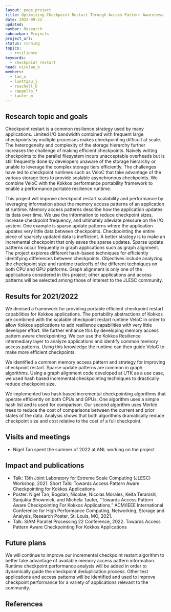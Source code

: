 ```yaml
---
layout: page_project
title: Optimizing Checkpoint Restart Through Access Pattern Awareness
date: 2022-09-22
updated:
navbar: Research
subnavbar: Projects
project_url:
status: running
topics: 
  - resilience
keywords:
  - checkpoint restart
head: nicolae_b
members: 
  - tan_n
  - luettgau_j
  - roachell_b
  - cappello_f
  - taufer_m
---
```


## Research topic and goals
Checkpoint restart is a common resilience strategy used by many applications. Limited I/O bandwidth combined with frequent large checkpoints by multiple processes makes checkpointing difficult at scale. The heterogeneity and complexity of the storage hierarchy further increases the challenge of making efficient checkpoints. Naively writing checkpoints to the parallel filesystem incurs unacceptable overheads but is still frequently done by developers unaware of the storage hierarchy or unable to leverage the complex storage tiers efficiently. The challenges have led to checkpoint runtimes such as VeloC that take advantage of the various storage tiers to provide scalable asynchronous checkpoints. We combine VeloC with the Kokkos performance portability framework to enable a performance portable resilience runtime. 

This project will improve checkpoint restart scalability and performance by leveraging information about the memory access patterns of an application at runtime. Memory access patterns describe how the application updates its data over time. We use the information to reduce checkpoint sizes, increase checkpoint frequency, and ultimately alleviate pressure on the I/O system. One example is sparse update patterns where the application updates very little data between checkpoints. Checkpointing the entire piece of sparsely updated data is inefficient. A better strategy is to make an incremental checkpoint that only saves the sparse updates. Sparse update patterns occur frequently in graph applications such as graph alignment. The project explores different hash-based techniques for efficiently identifying differences between checkpoints. Objectives include analyzing the checkpoint size and runtime tradeoffs of the different techniques on both CPU and GPU platforms. Graph alignment is only one of the applications considered in this project; other applications and access patterns will be selected among those of interest to the JLESC community.

## Results for 2021/2022
We devised a framework for providing portable efficient checkpoint restart capabilities for Kokkos applications. The portability abstractions of Kokkos are combined with the scalable checkpoint restart runtime VeloC in order to allow Kokkos applications to add resilience capabilities with very little developer effort. We further enhance this by developing memory access pattern aware checkpointing. We can use the Kokkos Resilience intermediary layer to analyze applications and identify common memory access patterns. Using this knowledge the runtime can then guide VeloC to make more efficient checkpoints.

We identified a common memory access pattern and strategy for improving checkpoint restart. Sparse update patterns are common in graph algorithms. Using a graph alignment code developed at UTK as a use case, we used hash based incremental checkpointing techniques to drastically reduce checkpoint size.

We implemented two hash based incremental checkpointing algorithms that operate efficiently on both CPUs and GPUs. One algorithm uses a simple hash list and is used for comparison. Our second algorithm uses Merkle trees to reduce the cost of comparisons between the current and prior states of the data. Analysis shows that both algorithms dramatically reduce checkpoint size and cost relative to the cost of a full checkpoint. 

## Visits and meetings
 * Nigel Tan spent the summer of 2022 at ANL working on the project

## Impact and publications
 * Talk: 13th Joint Laboratory for Extreme Scale Computing (JLESC) Workshop, 2021. Short Talk: Towards Access Pattern Aware Checkpointing for Kokkos Applications
 * Poster: Nigel Tan, Bogdan, Nicolae, Nicolas Morales, Keita Teranishi, Sanjukta Bhowmick, and Michela Taufer, “Towards Access Pattern Aware Checkpointing For Kokkos Applications,” ACM/IEEE International Conference for High Performance Computing, Networking, Storage and Analysis, Research Poster, St. Louis, MO, 2021.
 * Talk: SIAM Parallel Processing 22 Conference, 2022. Towards Access Pattern Aware Checkpointing For Kokkos Applications

## Future plans
We will continue to improve our incremental checkpoint restart algorithm to better take advantage of available memory access pattern information. Runtime checkpoint performance analysis will be added in order to dynamically guide the checkpoint deduplication process. Other test applications and access patterns will be identified and used to improve checkpoint performance for a variety of applications relevant to the community.

## References

